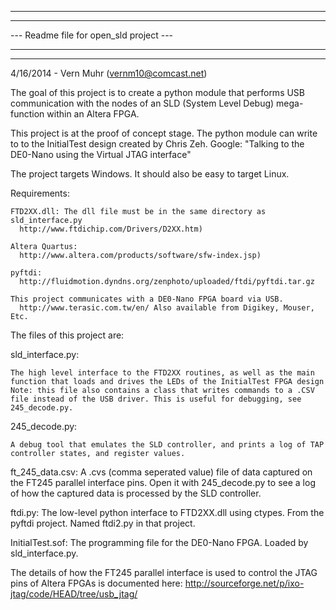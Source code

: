-------------------------------------------------------------------------------
---                                                                         ---
---                  Readme file for open_sld project                       ---
---                                                                         ---
-------------------------------------------------------------------------------
  
4/16/2014 - Vern Muhr (vernm10@comcast.net)  

The goal of this project is to create a python module that performs USB
communication with the nodes of an SLD (System Level Debug) mega-function
within an Altera FPGA.

This project is at the proof of concept stage. The python module can write to
to the InitialTest design created by Chris Zeh. Google:
   "Talking to the DE0-Nano using the Virtual JTAG interface"
   
The project targets Windows. It should also be easy to target Linux.
   
Requirements:

	FTD2XX.dll: The dll file must be in the same directory as sld_interface.py
	  http://www.ftdichip.com/Drivers/D2XX.htm)
	  
	Altera Quartus:
	  http://www.altera.com/products/software/sfw-index.jsp)

	pyftdi: 
	  http://fluidmotion.dyndns.org/zenphoto/uploaded/ftdi/pyftdi.tar.gz
	  
	This project communicates with a DE0-Nano FPGA board via USB.
	  http://www.terasic.com.tw/en/ Also available from Digikey, Mouser, Etc.		

The files of this project are:

sld_interface.py:

    The high level interface to the FTD2XX routines, as well as the main
    function that loads and drives the LEDs of the InitialTest FPGA design
    Note: this file also contains a class that writes commands to a .CSV
    file instead of the USB driver. This is useful for debugging, see 
    245_decode.py.
    
245_decode.py:

    A debug tool that emulates the SLD controller, and prints a log of TAP
    controller states, and register values.
    
ft_245_data.csv:
    A .cvs (comma seperated value) file of data captured on the FT245 parallel
    interface pins. Open it with 245_decode.py to see a log of how the
    captured data is processed by the SLD controller.

ftdi.py:
	The low-level python interface to FTD2XX.dll using ctypes. From the pyftdi
	project. Named ftdi2.py in that project.
	
InitialTest.sof:
    The programming file for the DE0-Nano FPGA. Loaded by sld_interface.py.
	
The details of how the FT245 parallel interface is used to control the JTAG
pins of Altera FPGAs is documented here:
  http://sourceforge.net/p/ixo-jtag/code/HEAD/tree/usb_jtag/

